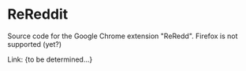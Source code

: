 # ReReddit

Source code for the Google Chrome extension "ReRedd". Firefox is not supported (yet?)

Link: {to be determined...}
